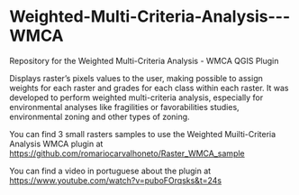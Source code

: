 # Weighted-Multi-Criteria-Analysis---WMCA
Repository for the Weighted Multi-Criteria Analysis - WMCA QGIS Plugin

Displays raster’s pixels values to the user, making possible to assign weights for each raster and grades for each class within each raster. It was developed to perform weighted multi-criteria analysis, especially for environmental analyses like fragilities or favorabilities studies, environmental zoning and other types of zoning.

You can find 3 small rasters samples to use the Weighted Muilti-Criteria Analysis WMCA plugin at
https://github.com/romariocarvalhoneto/Raster_WMCA_sample

You can find a video in portuguese about the plugin at 
https://www.youtube.com/watch?v=puboFOrqsks&t=24s
